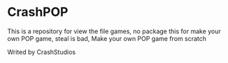 # CrashPOP
This is a repository for view the file games, no package this for make your own POP game,
steal is bad, Make your own POP game from scratch

Writed by CrashStudios
